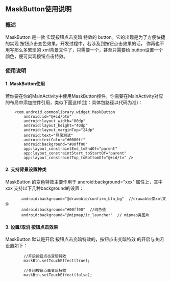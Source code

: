 ## MaskButton使用说明

### 概述
MaskButton 是一款 实现按钮点击变暗 特效的 button。它的出现是为了方便快捷的实现 按钮点击变色效果。开发过程中，若涉及到按钮点击效果的话，
你再也不用写那么多繁琐的 xml背景文件了，只需要一个，甚至只需要给 button设置一个颜色，便可实现按钮点击特效。

### 使用说明
#### 1. MaskButton使用
若你要在你的MainActivity中使用MaskButton控件，你需要在MainActivity对应的布局中添加控件引用，类似下面这样(注：具体包路径以代码为准)：
```
    <com.android.commonlibrary.widget.MaskButton
        android:id="@+id/btn"
        android:layout_width="80dp"
        android:layout_height="40dp"
        android:layout_marginTop="24dp"
        android:text="登录测试"
        android:textColor="#0000ff"
        android:background="#00ff00"
        app:layout_constraintEnd_toEndOf="parent"
        app:layout_constraintStart_toStartOf="parent"
        app:layout_constraintTop_toBottomOf="@+id/tv" />
```
#### 2. 支持背景设置种类
MaskButton 的变色特效主要作用于 android:background="xxx" 属性上，其中 xxx 支持以下几种background的设置：
```
       android:background="@drawable/confirm_btn_bg"  //drawable类xml文件
       android:background="#00ff00"  //纯色值
       android:background="@mipmap/ic_launcher"  // mipmap类图片
```
#### 3. 设置/取消 按钮点击效果
MaskButton 默认是开启 按钮点击变暗特效的，按钮点击变暗特效 的开启与关闭 设置如下：
```
        //开启按钮点击变暗特效
        maskBtn.setTouchEffect(true);
        
        //关闭按钮点击变暗特效
        maskBtn.setTouchEffect(false);
```
